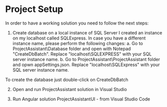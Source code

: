 # Project Setup
In order to have a working solution you need to follow the next steps:
  1) Create database on a local instance of SQL Server
  I created an instance on my localhost called SQLExpress. In case you have a different instance name, please perform the following changes:
    a. Go to ProjectAssistant\Database folder and open with Notepad "CreateDbBatch". Replace "localhost\SQLEXPRESS" with your SQL server instance name.
    b. Go to ProjectAssistant\ProjectAssistant folder and opwn appSettings.json. Replace "localhost\\SQLExpress" with your SQL server instance name.
    
   To create the database just double-click on CreateDbBatch
  
  2) Open and run ProjectAssistant solution in Visual Studio
  
  3) Run Angular solution ProjectAssistantUI - from Visual Studio Code
